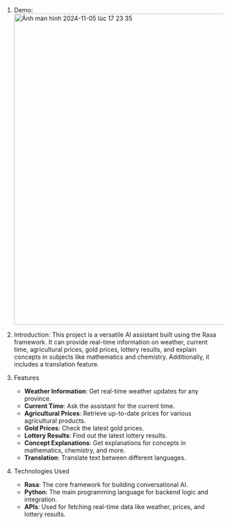 1. Demo:
   <img width="716" alt="Ảnh màn hình 2024-11-05 lúc 17 23 35" src="https://github.com/user-attachments/assets/4b73cc2c-959c-427e-bd99-24b57f89d961">
2. Introduction:
   This project is a versatile AI assistant built using the Rasa framework. It can provide real-time information on weather, current time, agricultural prices, gold prices, lottery results, and explain concepts in subjects like       mathematics    and chemistry. Additionally, it includes a translation feature.

3. Features
   - **Weather Information**: Get real-time weather updates for any province.
   - **Current Time**: Ask the assistant for the current time.
   - **Agricultural Prices**: Retrieve up-to-date prices for various agricultural products.
   - **Gold Prices**: Check the latest gold prices.
   - **Lottery Results**: Find out the latest lottery results.
   - **Concept Explanations**: Get explanations for concepts in mathematics, chemistry, and more.
   - **Translation**: Translate text between different languages.
  
4. Technologies Used
   - **Rasa**: The core framework for building conversational AI.
   - **Python**: The main programming language for backend logic and integration.
   - **APIs**: Used for fetching real-time data like weather, prices, and lottery results.

